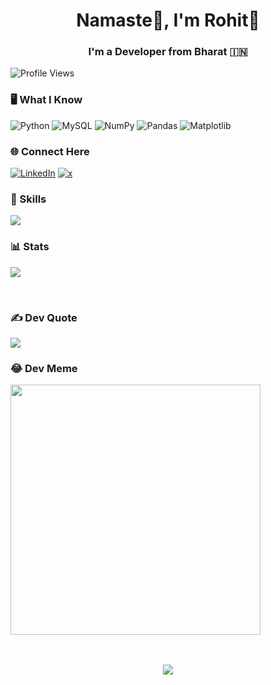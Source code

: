 <!-- Your Name -->
<h1 align="center">Namaste🙏, I'm Rohit👋</h1>
<!-- Introduction -->
<h3 align="center">I'm a Developer from Bharat 🇮🇳</h3>
<!-- gif -->
<!-- <img align="right" alt="Coding" width="300" src="./tenor.gif"> -->

<!-- Visitor count -->
![Profile Views](https://komarev.com/ghpvc/?username=kusrohit&style=for-the-badge&color=3670A0)</br>
<!-- Skills -->
### 🖥️ What I Know
![Python](https://img.shields.io/badge/python-3670A0?style=for-the-badge&logo=python&logoColor=ffdd54) 
![MySQL](https://img.shields.io/badge/mysql-%2300000f.svg?style=for-the-badge&logo=mysql&logoColor=white) 
![NumPy](https://img.shields.io/badge/numpy-%23013243.svg?style=for-the-badge&logo=numpy&logoColor=white) 
![Pandas](https://img.shields.io/badge/pandas-%23150458.svg?style=for-the-badge&logo=pandas&logoColor=white) 
![Matplotlib](https://img.shields.io/badge/Matplotlib-%23ffffff.svg?style=for-the-badge&logo=Matplotlib&logoColor=black)</br>
<!-- Socials -->
### 🌐 Connect Here
[![LinkedIn](https://img.shields.io/badge/LinkedIn-%230077B5.svg?logo=linkedin&logoColor=black)](https://linkedin.com/in/kushrohit) 
[![x](https://img.shields.io/badge/X-black.svg?logo=twitter&logoColor=white)](https://x.com/kushtwts)</br>
<!-- Top Skill -->
### 💫 Skills
![](https://github-readme-stats.vercel.app/api/top-langs/?username=kusrohit&theme=radical&hide_border=false&include_all_commits=true&count_private=true&layout=compact)
<!-- GitHub Stats -->
### 📊 Stats
![](https://github-readme-stats.vercel.app/api?username=kusrohit&theme=radical&hide_border=false&include_all_commits=true&count_private=false)
<!-- ![](https://github-readme-streak-stats.herokuapp.com/?user=kusrohit&theme=radical&hide_border=false) -->
<br/>

### ✍️ Dev Quote
![](https://quotes-github-readme.vercel.app/api?type=horizontal&theme=radical&hide_border=false)

### 😂 Dev Meme
<img src='https://randommeme-five.vercel.app/' style="height: 400px;"/>
</br>
</br>
</br>
<!-- Footer -->
<p align="center">
  <img src="https://img.shields.io/badge/Made%20by-Rohit-blue?style=for-the-badge">
</p>

